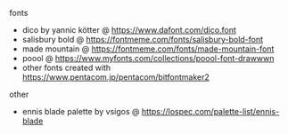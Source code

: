 fonts
- dico by yannic kötter @ https://www.dafont.com/dico.font
- salisbury bold @ https://fontmeme.com/fonts/salisbury-bold-font
- made mountain @ https://fontmeme.com/fonts/made-mountain-font
- poool @ https://www.myfonts.com/collections/poool-font-drawwwn
- other fonts created with https://www.pentacom.jp/pentacom/bitfontmaker2

other
- ennis blade palette by vsigos @ https://lospec.com/palette-list/ennis-blade
